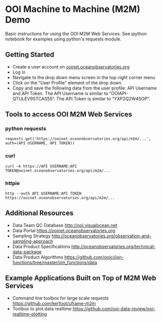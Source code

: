 # OOI Machine to Machine (M2M) Demo
Basic instructions for using the OOI M2M Web Services. See ipython notebook for examples using python's requests module. 

## Getting Started
* Create a user account on [ooinet.oceanobservatories.org](https://www.ooinet.oceanobservatories.org)
* Log in
* Navigate to the drop down menu screen in the top-right corner menu
* Click on the "User Profile" element of the drop down.
* Copy and save the following data from the user profile: API Username and API Token.  The API Username is similar to “OOIAPI-QTULEV9STCAS55”.  The API Token is similar to “YXP2Q2W4SOP”.

## Tools to access OOI M2M Web Services

### python requests 
`requests.get('https://ooinet.oceanobservatories.org/api/m2m/...', auth=(API USERNAME, API TOKEN))`

### curl 
`curl –k https://API USERNAME:API TOKEN@ooinet.oceanobservatories.org/api/m2m/...`

### httpie 
`http --auth API USERNAME:API TOKEN https://ooinet.oceanobservatories.org/api/m2m/...`

## Additional Resources
* Data Team QC Database http://ooi.visualocean.net
* Data Portal https://ooinet.oceanobservatories.org
* Sampling Strategy http://oceanobservatories.org/observation-and-sampling-approach  
* Data Product Specifications http://oceanobservatories.org/technical-data-package  
* Data Product Algorithms https://github.com/ooici/ion-functions/tree/master/ion_functions/data  

## Example Applications Built on Top of M2M Web Services

* Command line toolbox for large scale requests https://github.com/kerfoot/uframe-m2m
* Toolbox to plot data realtime https://github.com/ooi-data-review/ooi-realtime-plotting
